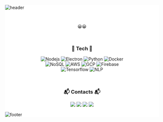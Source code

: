 


<div style="background-color: white;">
  
  ![header](https://capsule-render.vercel.app/api?type=slice&color=0D5B98&height=170&section=header&text=%20Kyuwon&fontColor=666666&fontAlignX=45&fontAlignY=65&fontSize=100&animation=twinkling)

<br>
  <p align="center">
😀😀
</p>

<br>

<h3 align="center"> 🔧 Tech 🔧 </h3>
<p align="center">   
  <img alt="Nodejs" src="https://img.shields.io/badge/Nodejs-43853D?style=flat-square&logo=Node.js&logoColor=white"/>
  <img alt="Electron" src="https://img.shields.io/badge/Electron-47848F?style=flat-square&logo=electron&logoColor=white"/>
  <img alt="Python" src="https://img.shields.io/badge/Python-3776AB?style=flat-square&logo=python&logoColor=white"/>
  <img alt="Docker" src="https://img.shields.io/badge/Docker-46a2f1?style=flat-square&logo=docker&logoColor=white"/>
  <br>
  <img alt="NoSQL" src="https://img.shields.io/badge/NoSQL-4DA449?style=flat-square&logo=nosql&logoColor=white"/>
  <img alt="AWS" src="https://img.shields.io/badge/AWS-gray?style=flat-square&logo=amazon-aws&logoColor=FF9900"/>
  <img alt="GCP" src="https://img.shields.io/badge/GCP-4285F4?style=flat-square&logo=google-cloud&logoColor=white"/>
  <img alt="Firebase" src="https://img.shields.io/badge/Firebase-FFCA28?style=flat-square&logo=firebase&logoColor=black"/>
  <br>
  <img alt="Tensorflow" src="https://img.shields.io/badge/Tensorflow-FF6F00?style=flat&logo=tensorflow&logoColor=white"/>
  <img alt="NLP" src="https://img.shields.io/badge/NLP-red?style=flat-square&logo=nlp&logoColor=white"/>
</p>

<br>

<h3 align="center"> 📬 Contacts 📬 </h3>
<p align="center">
  <a href="https://www.linkedin.com/in/kyuwon-lee-904366170/"><img src="https://img.shields.io/badge/LinkedIn-%230077B5.svg?&style=flat-square&logo=linkedin&logoColor=white&link=https://www.linkedin.com/in/kyuwon-lee-904366170/"/></a> 
  <a href="mailto:duffufk1202@naver.com"><img src="https://img.shields.io/badge/Gmail-d14836?style=flat-square&logo=Gmail&logoColor=white&link=duffufk1202@naver.com"/></a>
  <a href="https://www.instagram.com/grow_u.u_p/"><img src="https://img.shields.io/badge/Instagram-E4405F?style=flat-square&logo=Instagram&logoColor=white&link=https://www.instagram.com/grow_u.u_p/"/></a>
  <a href="https://velog.io/@kyuuuw"><img src="https://img.shields.io/badge/Velog-11B48A?style=flat&logo=vimeo&logoColor=white&link=https://velog.io/@kyuuuw"/></a>
</p>

![footer](https://capsule-render.vercel.app/api?type=slice&color=0D5B98&height=150&section=footer)
  
</div>

